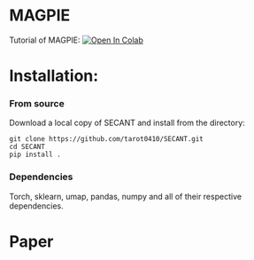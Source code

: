 # MAGPIE

Tutorial of MAGPIE: <a href="https://colab.research.google.com/drive/1f1m6joYnhIgvHmdsKa1ICpDX_-_hWHVp?usp=sharing">
  	<img src="https://colab.research.google.com/drive/1ozZQ5wAZfWK3i8cazJ003nfelLR7EMzw?usp=sharing" alt="Open In Colab"/>
	</a>
	

# Installation:

### From source

Download a local copy of SECANT and install from the directory:

	git clone https://github.com/tarot0410/SECANT.git
	cd SECANT
	pip install .

### Dependencies

Torch, sklearn, umap, pandas, numpy and all of their respective dependencies. 


# Paper
